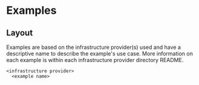# Examples

## Layout

Examples are based on the infrastructure provider(s) used and have a
descriptive name to describe the example's use case. More information on
each example is within each infrastructure provider directory README.

```
<infrastructure provider>
  <example name>
```
